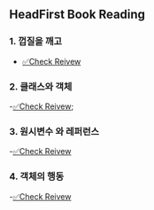 ## HeadFirst Book Reading

### 1. 껍질을 깨고

- [✅Check Reivew]("https://github.com/Guiwoo/HeadFirst_Book/blob/master/1.%EA%BB%8D%EC%A7%88%EC%9D%84%EA%B9%A8%EA%B3%A0/review.md")

### 2. 클래스와 객체

-[✅Check Reivew]("https://github.com/Guiwoo/HeadFirst_Book/blob/master/2.%ED%81%B4%EB%9E%98%EC%8A%A4%EC%99%80%EA%B0%9D%EC%B2%B4/review.md");

### 3. 원시변수 와 레퍼런스

-[✅Check Reivew]("https://github.com/Guiwoo/HeadFirst_Book/blob/master/3.%EB%B3%80%EC%88%98_%EB%A0%88%ED%8D%BC%EB%9F%B0%EC%8A%A4/review.md")

### 4. 객체의 행동

-[✅Check Reivew]("https://github.com/Guiwoo/HeadFirst_Book/blob/master/4.%EA%B0%9D%EC%B2%B4%EC%9D%98%ED%96%89%EB%8F%99/review.md")
